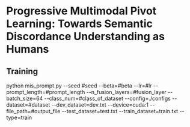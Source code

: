 # Progressive Multimodal Pivot Learning: Towards Semantic Discordance Understanding as Humans

## Training

python mis_prompt.py --seed #seed --beta=#beta --lr=#lr --prompt_length=#prompt_length --n_fusion_layers=#fusion_layer --batch_size=64 --class_num=#class_of_dataset --config=./configs --dataset=#dataset --dev_dataset=dev.txt --device=cuda:1 --file_path=#output_file --test_dataset=test.txt --train_dataset=train.txt --type=train